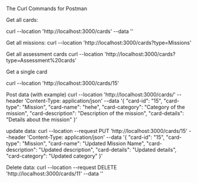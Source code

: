 The Curl Commands for Postman

Get all cards:

curl --location 'http://localhost:3000/cards'
--data ''

Get all missions:
curl --location 'http://localhost:3000/cards?type=Missions'

Get all assessment cards
curl --location 'http://localhost:3000/cards?type=Assessment%20cards'

Get a single card

curl --location 'http://localhost:3000/cards/15'

Post data (with example)
curl --location 'http://localhost:3000/cards/'
--header 'Content-Type: application/json'
--data '{
  "card-id": "15",
  "card-type": "Mission",
  "card-name": "hehe",
  "card-category": "Category of the mission",
  "card-description": "Description of the mission",
  "card-details": "Details about the mission"
}'

update data:
curl --location --request PUT 'http://localhost:3000/cards/15'
--header 'Content-Type: application/json'
--data '{
  "card-id": "15",
  "card-type": "Mission",
  "card-name": "Updated Mission Name",
  "card-description": "Updated description",
  "card-details": "Updated details",
  "card-category": "Updated category"
}'

Delete data:
curl --location --request DELETE 'http://localhost:3000/cards/11'
--data ''
